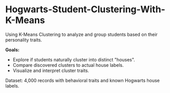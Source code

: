 # Hogwarts-Student-Clustering-With-K-Means
Using K-Means Clustering to analyze and group students based on their personality traits.

**Goals:**
- Explore if students naturally cluster into distinct "houses".
- Compare discovered clusters to actual house labels.
- Visualize and interpret cluster traits.

Dataset: 4,000 records with behavioral traits and known Hogwarts house labels.
